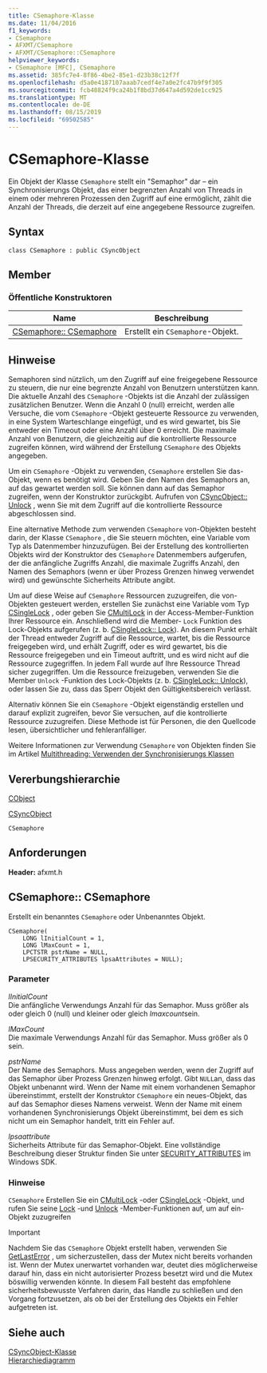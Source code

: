 ```yaml
---
title: CSemaphore-Klasse
ms.date: 11/04/2016
f1_keywords:
- CSemaphore
- AFXMT/CSemaphore
- AFXMT/CSemaphore::CSemaphore
helpviewer_keywords:
- CSemaphore [MFC], CSemaphore
ms.assetid: 385fc7e4-8f86-4be2-85e1-d23b38c12f7f
ms.openlocfilehash: d5a0e4187107aaab7cedf4e7a0e2fc47b9f9f305
ms.sourcegitcommit: fcb48824f9ca24b1f8bd37d647a4d592de1cc925
ms.translationtype: MT
ms.contentlocale: de-DE
ms.lasthandoff: 08/15/2019
ms.locfileid: "69502585"
---
```

# <a name="csemaphore-class"></a>CSemaphore-Klasse

Ein Objekt der Klasse `CSemaphore` stellt ein "Semaphor" dar – ein Synchronisierungs Objekt, das einer begrenzten Anzahl von Threads in einem oder mehreren Prozessen den Zugriff auf eine ermöglicht, zählt die Anzahl der Threads, die derzeit auf eine angegebene Ressource zugreifen.

## <a name="syntax"></a>Syntax

```
class CSemaphore : public CSyncObject
```

## <a name="members"></a>Member

### <a name="public-constructors"></a>Öffentliche Konstruktoren

|Name|Beschreibung|
|----------|-----------------|
|[CSemaphore:: CSemaphore](#csemaphore)|Erstellt ein `CSemaphore`-Objekt.|

## <a name="remarks"></a>Hinweise

Semaphoren sind nützlich, um den Zugriff auf eine freigegebene Ressource zu steuern, die nur eine begrenzte Anzahl von Benutzern unterstützen kann. Die aktuelle Anzahl des `CSemaphore` -Objekts ist die Anzahl der zulässigen zusätzlichen Benutzer. Wenn die Anzahl 0 (null) erreicht, werden alle Versuche, die vom `CSemaphore` -Objekt gesteuerte Ressource zu verwenden, in eine System Warteschlange eingefügt, und es wird gewartet, bis Sie entweder ein Timeout oder eine Anzahl über 0 erreicht. Die maximale Anzahl von Benutzern, die gleichzeitig auf die kontrollierte Ressource zugreifen können, wird während der Erstellung `CSemaphore` des Objekts angegeben.

Um ein `CSemaphore` -Objekt zu verwenden, `CSemaphore` erstellen Sie das-Objekt, wenn es benötigt wird. Geben Sie den Namen des Semaphors an, auf das gewartet werden soll. Sie können dann auf das Semaphor zugreifen, wenn der Konstruktor zurückgibt. Aufrufen von [CSyncObject:: Unlock](../../mfc/reference/csyncobject-class.md#unlock) , wenn Sie mit dem Zugriff auf die kontrollierte Ressource abgeschlossen sind.

Eine alternative Methode zum verwenden `CSemaphore` von-Objekten besteht darin, der Klasse `CSemaphore` , die Sie steuern möchten, eine Variable vom Typ als Datenmember hinzuzufügen. Bei der Erstellung des kontrollierten Objekts wird der Konstruktor des `CSemaphore` Datenmembers aufgerufen, der die anfängliche Zugriffs Anzahl, die maximale Zugriffs Anzahl, den Namen des Semaphors (wenn er über Prozess Grenzen hinweg verwendet wird) und gewünschte Sicherheits Attribute angibt.

Um auf diese Weise auf `CSemaphore` Ressourcen zuzugreifen, die von-Objekten gesteuert werden, erstellen Sie zunächst eine Variable vom Typ [CSingleLock](../../mfc/reference/csinglelock-class.md) , oder geben Sie [CMultiLock](../../mfc/reference/cmultilock-class.md) in der Access-Member-Funktion Ihrer Ressource ein. Anschließend wird die Member- `Lock` Funktion des Lock-Objekts aufgerufen (z. b. [CSingleLock:: Lock](../../mfc/reference/csinglelock-class.md#lock)). An diesem Punkt erhält der Thread entweder Zugriff auf die Ressource, wartet, bis die Ressource freigegeben wird, und erhält Zugriff, oder es wird gewartet, bis die Ressource freigegeben und ein Timeout auftritt, und es wird nicht auf die Ressource zugegriffen. In jedem Fall wurde auf Ihre Ressource Thread sicher zugegriffen. Um die Ressource freizugeben, verwenden Sie die Member `Unlock` -Funktion des Lock-Objekts (z. b. [CSingleLock:: Unlock](../../mfc/reference/csinglelock-class.md#unlock)), oder lassen Sie zu, dass das Sperr Objekt den Gültigkeitsbereich verlässt.

Alternativ können Sie ein `CSemaphore` -Objekt eigenständig erstellen und darauf explizit zugreifen, bevor Sie versuchen, auf die kontrollierte Ressource zuzugreifen. Diese Methode ist für Personen, die den Quellcode lesen, übersichtlicher und fehleranfälliger.

Weitere Informationen zur Verwendung `CSemaphore` von Objekten finden Sie im Artikel [Multithreading: Verwenden der Synchronisierungs Klassen](../../parallel/multithreading-how-to-use-the-synchronization-classes.md)

## <a name="inheritance-hierarchy"></a>Vererbungshierarchie

[CObject](../../mfc/reference/cobject-class.md)

[CSyncObject](../../mfc/reference/csyncobject-class.md)

`CSemaphore`

## <a name="requirements"></a>Anforderungen

**Header:** afxmt.h

##  <a name="csemaphore"></a>CSemaphore:: CSemaphore

Erstellt ein benanntes `CSemaphore` oder Unbenanntes Objekt.

```
CSemaphore(
    LONG lInitialCount = 1,
    LONG lMaxCount = 1,
    LPCTSTR pstrName = NULL,
    LPSECURITY_ATTRIBUTES lpsaAttributes = NULL);
```

### <a name="parameters"></a>Parameter

*lInitialCount*<br/>
Die anfängliche Verwendungs Anzahl für das Semaphor. Muss größer als oder gleich 0 (null) und kleiner oder gleich *lmaxcount*sein.

*lMaxCount*<br/>
Die maximale Verwendungs Anzahl für das Semaphor. Muss größer als 0 sein.

*pstrName*<br/>
Der Name des Semaphors. Muss angegeben werden, wenn der Zugriff auf das Semaphor über Prozess Grenzen hinweg erfolgt. Gibt `NULL`an, dass das Objekt unbenannt wird. Wenn der Name mit einem vorhandenen Semaphor übereinstimmt, erstellt der Konstruktor `CSemaphore` ein neues-Objekt, das auf das Semaphor dieses Namens verweist. Wenn der Name mit einem vorhandenen Synchronisierungs Objekt übereinstimmt, bei dem es sich nicht um ein Semaphor handelt, tritt ein Fehler auf.

*lpsaattribute*<br/>
Sicherheits Attribute für das Semaphor-Objekt. Eine vollständige Beschreibung dieser Struktur finden Sie unter [SECURITY_ATTRIBUTES](/previous-versions/windows/desktop/legacy/aa379560\(v=vs.85\)) im Windows SDK.

### <a name="remarks"></a>Hinweise

`CSemaphore` Erstellen Sie ein [CMultiLock](../../mfc/reference/cmultilock-class.md) -oder [CSingleLock](../../mfc/reference/csinglelock-class.md) -Objekt, und rufen Sie seine [Lock](../../mfc/reference/csinglelock-class.md#lock) -und [Unlock](../../mfc/reference/csinglelock-class.md#unlock) -Member-Funktionen auf, um auf ein-Objekt zuzugreifen

> [!IMPORTANT]
>  Nachdem Sie das `CSemaphore` Objekt erstellt haben, verwenden Sie [GetLastError](/windows/win32/api/errhandlingapi/nf-errhandlingapi-getlasterror) , um sicherzustellen, dass der Mutex nicht bereits vorhanden ist. Wenn der Mutex unerwartet vorhanden war, deutet dies möglicherweise darauf hin, dass ein nicht autorisierter Prozess besetzt wird und die Mutex böswillig verwenden könnte. In diesem Fall besteht das empfohlene sicherheitsbewusste Verfahren darin, das Handle zu schließen und den Vorgang fortzusetzen, als ob bei der Erstellung des Objekts ein Fehler aufgetreten ist.

## <a name="see-also"></a>Siehe auch

[CSyncObject-Klasse](../../mfc/reference/csyncobject-class.md)<br/>
[Hierarchiediagramm](../../mfc/hierarchy-chart.md)
